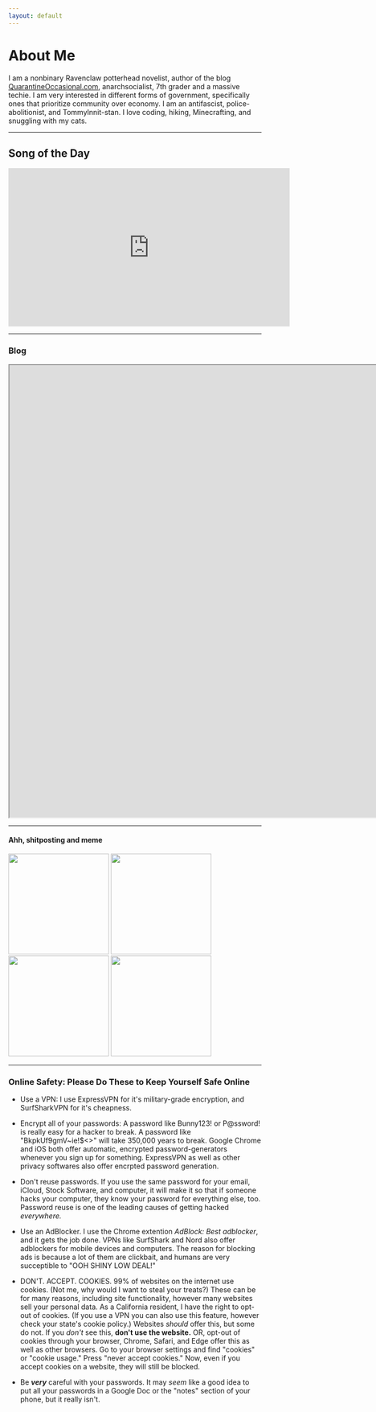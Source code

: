 ```yaml
---
layout: default
---
```


# About Me

I am a nonbinary Ravenclaw potterhead novelist, author of the blog [QuarantineOccasional.com](https://www.quarantineoccasional.com/), anarchsocialist, 7th grader and a massive techie. I am very interested in different forms of government, specifically ones that prioritize community over economy. I am an antifascist, police-abolitionist, and TommyInnit-stan. I love coding, hiking, Minecrafting, and snuggling with my cats.

* * *

## Song of the Day

<iframe width="560" height="315" src="https://www.youtube-nocookie.com/embed/KEI4qSrkPAs" frameborder="0" allow="accelerometer; autoplay; clipboard-write; encrypted-media; gyroscope; picture-in-picture" allowfullscreen>Your browser does not support iFrames</iframe>

* * *

### Blog
<iframe src="https://quarantineoccasional.com" height="900px" width="1800px">Your browser does not support iFrames</iframe>

* * *

#### Ahh, shitposting and meme
<img src="https://github.com/bluegreen1713/bluegreen1713.github.io/blob/main/ey%20im%20respecting%20trans%20people%20here.JPG?raw=true" width="200px">
<img src="https://github.com/bluegreen1713/bluegreen1713.github.io/blob/main/ace%20aro%20meme%20(1).png?raw=true" width="200px">
<img src="https://github.com/bluegreen1713/bluegreen1713.github.io/blob/main/pooh_transphobia_meme.jpeg?raw=true" width="200px">
<img src="https://github.com/bluegreen1713/bluegreen1713.github.io/blob/main/Hermione%20Meme%20JK%20Transphobia%20(1).jpeg?raw=true" width="200px">

* * *

### Online Safety: Please Do These to Keep Yourself Safe Online
* Use a VPN: I use ExpressVPN for it's military-grade encryption, and SurfSharkVPN for it's cheapness.

* Encrypt all of your passwords: A password like Bunny123! or P@ssword! is really easy for a hacker to break. A password like "BkpkUf9gmV~ie!$<>" will take 350,000 years to break. Google Chrome and iOS both offer automatic, encrypted password-generators whenever you sign up for something. ExpressVPN as well as other privacy softwares also offer encrpted password generation.

* Don't reuse passwords. If you use the same password for your email, iCloud, Stock Software, and computer, it will make it so that if someone hacks your computer, they know your password for everything else, too. Password reuse is one of the leading causes of getting hacked _everywhere._

* Use an AdBlocker. I use the Chrome extention _AdBlock: Best adblocker_, and it gets the job done. VPNs like SurfShark and Nord also offer adblockers for mobile devices and computers. The reason for blocking ads is because a lot of them are clickbait, and humans are very succeptible to "OOH SHINY LOW DEAL!"

* DON'T. ACCEPT. COOKIES. 99% of websites on the internet use cookies. (Not me, why would I want to steal your treats?) These can be for many reasons, including site functionality, however many websites sell your personal data. As a California resident, I have the right to opt-out of cookies. (If you use a VPN you can also use this feature, however check your state's cookie policy.) Websites _should_ offer this, but some do not. If you _don't_ see this, **don't use the website.** OR, opt-out of cookies through your browser, Chrome, Safari, and Edge offer this as well as other browsers. Go to your browser settings and find "cookies" or "cookie usage." Press "never accept cookies." Now, even if you accept cookies on a website, they will still be blocked.

* Be **_very_** careful with your passwords. It may _seem_ like a good idea to put all your passwords in a Google Doc or the "notes" section of your phone, but it really isn't.


